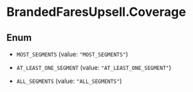 # BrandedFaresUpsell.Coverage

## Enum


* `MOST_SEGMENTS` (value: `"MOST_SEGMENTS"`)

* `AT_LEAST_ONE_SEGMENT` (value: `"AT_LEAST_ONE_SEGMENT"`)

* `ALL_SEGMENTS` (value: `"ALL_SEGMENTS"`)



